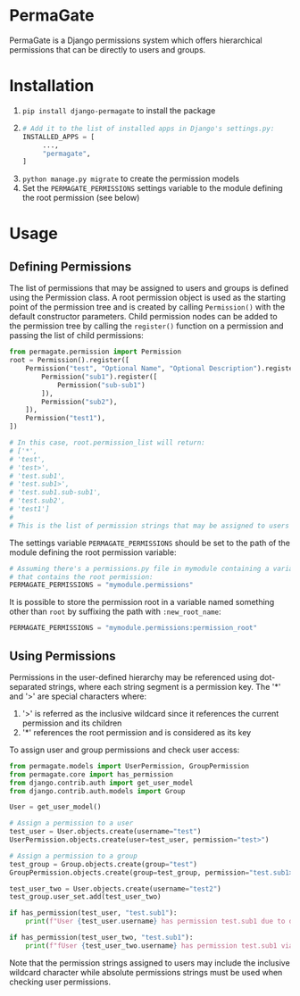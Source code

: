 # PermaGate

PermaGate is a Django permissions system which offers hierarchical permissions that can be
directly to users and groups.

# Installation

1. ```pip install django-permagate``` to install the package
2. ```python 
   # Add it to the list of installed apps in Django's settings.py:
   INSTALLED_APPS = [
        ...,
        "permagate",
   ]
   ```
3. ```python manage.py migrate``` to create the permission models
4. Set the ```PERMAGATE_PERMISSIONS``` settings variable to the module defining the root permission (see below)

# Usage

## Defining Permissions

The list of permissions that may be assigned to users and groups is defined using the 
Permission class. A root permission object is used as the starting point of the permission
tree and is created by calling
```Permission()``` with the default constructor parameters. Child permission nodes can be
added to the permission tree by calling the
```register()``` function on a permission and passing the list of child permissions:

```python
from permagate.permission import Permission
root = Permission().register([
    Permission("test", "Optional Name", "Optional Description").register([
        Permission("sub1").register([
            Permission("sub-sub1")
        ]),
        Permission("sub2"),
    ]),
    Permission("test1"),
])

# In this case, root.permission_list will return:
# ['*', 
# 'test', 
# 'test>', 
# 'test.sub1', 
# 'test.sub1>', 
# 'test.sub1.sub-sub1', 
# 'test.sub2', 
# 'test1']
#
# This is the list of permission strings that may be assigned to users and groups.

```

The settings variable ```PERMAGATE_PERMISSIONS``` should be set to the path of the 
module defining the root permission variable:
```python
# Assuming there's a permissions.py file in mymodule containing a variable named 'root' 
# that contains the root permission:
PERMAGATE_PERMISSIONS = "mymodule.permissions"
```

It is possible to store the permission root in a variable named something other than
```root``` by suffixing the path with ```:new_root_name```:
```python
PERMAGATE_PERMISSIONS = "mymodule.permissions:permission_root"
```

## Using Permissions

Permissions in the user-defined hierarchy may be referenced using dot-separated strings,
where each string segment is a permission key. The '*' and '>' are special characters
where:
1. '>' is referred as the inclusive wildcard since it references the current permission and its children
2. '*' references the root permission and is considered as its key

To assign user and group permissions and check user access:

```python
from permagate.models import UserPermission, GroupPermission
from permagate.core import has_permission
from django.contrib.auth import get_user_model
from django.contrib.auth.models import Group

User = get_user_model()

# Assign a permission to a user
test_user = User.objects.create(username="test")
UserPermission.objects.create(user=test_user, permission="test>")

# Assign a permission to a group
test_group = Group.objects.create(group="test")
GroupPermission.objects.create(group=test_group, permission="test.sub1>")

test_user_two = User.objects.create(username="test2")
test_group.user_set.add(test_user_two)

if has_permission(test_user, "test.sub1"):
    print(f"User {test_user.username} has permission test.sub1 due to directly assignment")

if has_permission(test_user_two, "test.sub1"):
    print(f"fUser {test_user_two.username} has permission test.sub1 via group assignment")
```

Note that the permission strings assigned to users may include the inclusive wildcard
character while absolute permissions strings must be used when checking user permissions.

